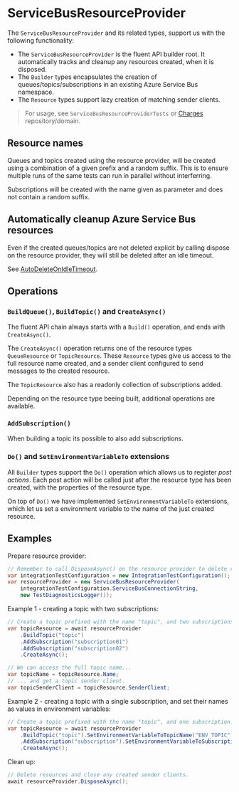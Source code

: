# ServiceBusResourceProvider

The `ServiceBusResourceProvider` and its related types, support us with the following functionality:

- The `ServiceBusResourceProvider` is the fluent API builder root. It automatically tracks and cleanup any resources created, when it is disposed.
- The `Builder` types encapsulates the creation of queues/topics/subscriptions in an existing Azure Service Bus namespace.
- The `Resource` types support lazy creation of matching sender clients.

> For usage, see `ServiceBusResourceProviderTests` or [Charges](https://github.com/Energinet-DataHub/geh-charges) repository/domain.

## Resource names

Queues and topics created using the resource provider, will be created using a combination of a given prefix and a random suffix. This is to ensure multiple runs of the same tests can run in parallel without interferring.

Subscriptions will be created with the name given as parameter and does not contain a random suffix.

## Automatically cleanup Azure Service Bus resources

Even if the created queues/topics are not deleted explicit by calling dispose on the resource provider, they will still be deleted after an idle timeout.

See [AutoDeleteOnIdleTimeout](../source/FunctionApp.TestCommon/ServiceBus/ResourceProvider/ServiceBusResourceProvider.cs).

## Operations

### `BuildQueue()`, `BuildTopic()` and `CreateAsync()`

The fluent API chain always starts with a `Build()` operation, and ends with `CreateAsync()`.

The `CreateAsync()` operation returns one of the resource types `QueueResource` or `TopicResource`. These `Resource` types give us access to the full resource name created, and a sender client configured to send messages to the created resource.

The `TopicResource` also has a readonly collection of subscriptions added.

Depending on the resource type beeing built, additional operations are available.

### `AddSubscription()`

When building a topic its possible to also add subscriptions.

### `Do()` and `SetEnvironmentVariableTo` extensions

All `Builder` types support the `Do()` operation which allows us to register *post actions*. Each post action will be called just after the resource type has been created, with the properties of the resource type.

On top of `Do()` we have implemented `SetEnvironmentVariableTo` extensions, which let us set a environment variable to the name of the just created resource.

## Examples

Prepare resource provider:

```csharp
// Remember to call DisposeAsync() on the resource provider to delete resources and close sender client connections.
var integrationTestConfiguration = new IntegrationTestConfiguration();
var resourceProvider = new ServiceBusResourceProvider(
    integrationTestConfiguration.ServiceBusConnectionString,
    new TestDiagnosticsLogger());
```

Example 1 - creating a topic with two subscriptions:

```csharp
// Create a topic prefixed with the name "topic", and two subscriptions.
var topicResource = await resourceProvider
    .BuildTopic("topic")
    .AddSubscription("subscription01")
    .AddSubscription("subscription02")
    .CreateAsync();

// We can access the full topic name...
var topicName = topicResource.Name;
// ... and get a topic sender client.
var topicSenderClient = topicResource.SenderClient;
```

Example 2 - creating a topic with a single subscription, and set their names as values in environment variables:

```csharp
// Create a topic prefixed with the name "topic", and one subscription.
var topicResource = await resourceProvider
    .BuildTopic("topic").SetEnvironmentVariableToTopicName("ENV_TOPIC")
    .AddSubscription("subscription").SetEnvironmentVariableToSubscriptionName("ENV_TOPIC_SUBSCRIPTION")
    .CreateAsync();
```

Clean up:

```csharp
// Delete resources and close any created sender clients.
await resourceProvider.DisposeAsync();
```
